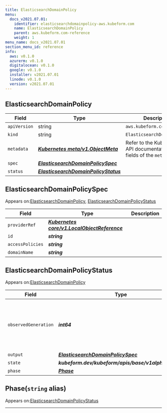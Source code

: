 ```yaml
---
title: ElasticsearchDomainPolicy
menu:
  docs_v2021.07.01:
    identifier: elasticsearchdomainpolicy-aws.kubeform.com
    name: ElasticsearchDomainPolicy
    parent: aws.kubeform.com-reference
    weight: 1
menu_name: docs_v2021.07.01
section_menu_id: reference
info:
  aws: v0.1.0
  azurerm: v0.1.0
  digitalocean: v0.1.0
  google: v0.1.0
  installer: v2021.07.01
  linode: v0.1.0
  version: v2021.07.01
---
```


## ElasticsearchDomainPolicy
| Field | Type | Description |
| ------ | ----- | ----------- |
| `apiVersion` | string | `aws.kubeform.com/v1alpha1` |
|    `kind` | string | `ElasticsearchDomainPolicy` |
| `metadata` | ***[Kubernetes meta/v1.ObjectMeta](https://v1-18.docs.kubernetes.io/docs/reference/generated/kubernetes-api/v1.18/#objectmeta-v1-meta)***|Refer to the Kubernetes API documentation for the fields of the `metadata` field.|
| `spec` | ***[ElasticsearchDomainPolicySpec](#elasticsearchdomainpolicyspec)***||
| `status` | ***[ElasticsearchDomainPolicyStatus](#elasticsearchdomainpolicystatus)***||
## ElasticsearchDomainPolicySpec

Appears on:[ElasticsearchDomainPolicy](#elasticsearchdomainpolicy), [ElasticsearchDomainPolicyStatus](#elasticsearchdomainpolicystatus)

| Field | Type | Description |
| ------ | ----- | ----------- |
| `providerRef` | ***[Kubernetes core/v1.LocalObjectReference](https://v1-18.docs.kubernetes.io/docs/reference/generated/kubernetes-api/v1.18/#localobjectreference-v1-core)***||
| `id` | ***string***||
| `accessPolicies` | ***string***||
| `domainName` | ***string***||
## ElasticsearchDomainPolicyStatus

Appears on:[ElasticsearchDomainPolicy](#elasticsearchdomainpolicy)

| Field | Type | Description |
| ------ | ----- | ----------- |
| `observedGeneration` | ***int64***| ***(Optional)*** Resource generation, which is updated on mutation by the API Server.|
| `output` | ***[ElasticsearchDomainPolicySpec](#elasticsearchdomainpolicyspec)***| ***(Optional)*** |
| `state` | ***kubeform.dev/kubeform/apis/base/v1alpha1.State***| ***(Optional)*** |
| `phase` | ***[Phase](#phase)***| ***(Optional)*** |
## Phase(`string` alias)

Appears on:[ElasticsearchDomainPolicyStatus](#elasticsearchdomainpolicystatus)

---
